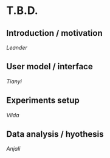 # T.B.D.

## Introduction / motivation
_Leander_


## User model / interface
_Tianyi_


## Experiments setup
_Vilda_


## Data analysis / hyothesis
_Anjali_

